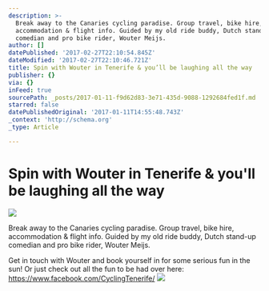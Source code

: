 ```yaml
---
description: >-
  Break away to the Canaries cycling paradise. Group travel, bike hire,
  accommodation & flight info. Guided by my old ride buddy, Dutch stand-up
  comedian and pro bike rider, Wouter Meijs.
author: []
datePublished: '2017-02-27T22:10:54.845Z'
dateModified: '2017-02-27T22:10:46.721Z'
title: Spin with Wouter in Tenerife & you’ll be laughing all the way
publisher: {}
via: {}
inFeed: true
sourcePath: _posts/2017-01-11-f9d62d83-3e71-435d-9088-1292684fed1f.md
starred: false
datePublishedOriginal: '2017-01-11T14:55:48.743Z'
_context: 'http://schema.org'
_type: Article

---
```

# Spin with Wouter in Tenerife & you'll be laughing all the way
![](https://s3-us-west-2.amazonaws.com/the-grid-img/p/5e1ec2063cba5216f2946a5b3333d74bbfce166d.jpg)

Break away to the Canaries cycling paradise. Group travel, bike hire, accommodation & flight info. Guided by my old ride buddy, Dutch stand-up comedian and pro bike rider, Wouter Meijs.

Get in touch with Wouter and book yourself in for some serious fun in the sun! Or just check out all the fun to be had over here: https://www.facebook.com/CyclingTenerife/
![](https://imgflo.herokuapp.com/graph/2b2431f8e7ba7b0/1af41b3f72d152da1a34675ea3a1b490/croprotate.jpg?cropheight=1535&cropwidth=2560&degrees=0&input=https%3A%2F%2Fthe-grid-user-content.s3-us-west-2.amazonaws.com%2Fc1b051d9-c335-4632-9bf9-7a11d51c1d9f.jpg&x=0&y=0)